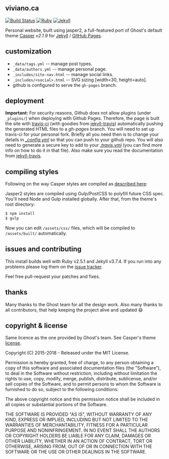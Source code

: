 viviano.ca
----------
[![Build Status](https://api.travis-ci.org/josephdviviano/josephdviviano.github.io.svg?branch=master)](https://travis-ci.org/github/josephdviviano/josephdviviano.github.io)
[![Ruby](https://img.shields.io/badge/ruby-2.5.1-blue.svg?style=flat)](http://travis-ci.org/jekyller/jasper2)
[![Jekyll](https://img.shields.io/badge/jekyll-3.7.4-blue.svg?style=flat)](http://travis-ci.org/jekyller/jasper2)

Personal website, built using jasper2, a full-featured port of Ghost's
default theme [Casper](https://github.com/tryghost/casper) *v2.1.9* for
[Jekyll](https://jekyllrb.com/) / [GitHub Pages](https://pages.github.com/).


customization
-------------

+ `_data/tags.yml` -- manage post types.
+ `_data/authors.yml` -- manage personal page.
+ `_includes/site-nav.html` -- manage social links.
+ `_includes/<social>.html` -- SVG sizing [width=30, height=auto].
+ github is configured to serve the `gh-pages` branch.


deployment
----------

**Important:**  For security reasons, Github does not allow plugins
(under `_plugins/`) when deploying with Github Pages. Therefore, the page is
built the site with [travis-ci](https://travis-ci.org/) (with goodies from
[jekyll-travis](https://github.com/mfenner/jekyll-travis)) automatically
pushing the generated HTML files to a *gh-pages* branch. You will need to set
up travis-ci for your personal fork. Briefly all you need then is to change
your details in *[\_config.yml](_config.yml)* so that you can push
to your github repo. You will also need to generate a secure key to add to your
*[.travis.yml](.travis.yml)* (you can find more info on how to do it in that
file). Also make sure you read the documentation from
[jekyll-travis](https://github.com/mfenner/jekyll-travis).


compiling styles
----------------

Following on the way Casper styles are compiled as
[described here](https://github.com/tryghost/casper#development):

Jasper2 styles are compiled using Gulp/PostCSS to polyfill future CSS spec.
You'll need Node and Gulp installed globally. After that, from the theme's
root directory:

```bash
$ npm install
$ gulp
```

Now you can edit `/assets/css/` files, which will be compiled to
`/assets/built/` automatically.


issues and contributing
-----------------------

This install builds well with Ruby v2.5.1 and Jekyll v3.7.4. If you run into
any problems please log them on the
[issue tracker](https://github.com/jekyller/jasper2/issues).

Feel free pull-request your patches and fixes.


thanks
------

Many thanks to the Ghost team for all the design work. Also many thanks to all contributors,
that help keeping the project alive and updated :smile:


copyright & license
-------------------

Same licence as the one provided by Ghost's team. See Casper's theme [license](GHOST.txt).

Copyright (C) 2015-2018 - Released under the MIT License.

Permission is hereby granted, free of charge, to any person obtaining a copy of this software and associated documentation files (the "Software"), to deal in the Software without restriction, including without limitation the rights to use, copy, modify, merge, publish, distribute, sublicense, and/or sell copies of the Software, and to permit persons to whom the Software is furnished to do so, subject to the following conditions:

The above copyright notice and this permission notice shall be included in all copies or substantial portions of the Software.

THE SOFTWARE IS PROVIDED "AS IS", WITHOUT WARRANTY OF ANY KIND, EXPRESS OR IMPLIED, INCLUDING BUT NOT LIMITED TO THE WARRANTIES OF MERCHANTABILITY, FITNESS FOR A PARTICULAR PURPOSE AND
NONINFRINGEMENT. IN NO EVENT SHALL THE AUTHORS OR COPYRIGHT HOLDERS BE LIABLE FOR ANY CLAIM, DAMAGES OR OTHER LIABILITY, WHETHER IN AN ACTION OF CONTRACT, TORT OR OTHERWISE, ARISING FROM, OUT OF OR IN CONNECTION WITH THE SOFTWARE OR THE USE OR OTHER DEALINGS IN THE SOFTWARE.
